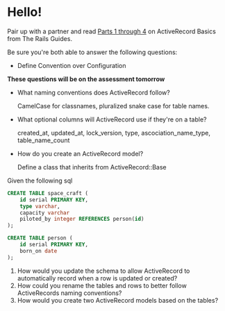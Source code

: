 # Hello!

Pair up with a partner and read [Parts 1 through 4](http://guides.rubyonrails.org/active_record_basics.html
) on ActiveRecord Basics from The Rails Guides.

Be sure you're both able to answer the following questions:

- Define Convention over Configuration

**These questions will be on the assessment tomorrow**

- What naming conventions does ActiveRecord follow?

  CamelCase for classnames, pluralized snake case for table names.

- What optional columns will ActiveRecord use if they're on a table?

  created_at, updated_at, lock_version, type, ascociation_name_type, table_name_count

- How do you create an ActiveRecord model?

  Define a class that inherits from ActiveRecord::Base

Given the following sql

```sql
CREATE TABLE space_craft (
    id serial PRIMARY KEY,
    type varchar,
    capacity varchar
    piloted_by integer REFERENCES person(id)
);

CREATE TABLE person (
    id serial PRIMARY KEY,
    born_on date
);
```

1. How would you update the schema to allow ActiveRecord to automatically record when a row is updated or created?
1. How could you rename the tables and rows to better follow ActiveRecords naming conventions?
1. How would you create two ActiveRecord models based on the tables?

